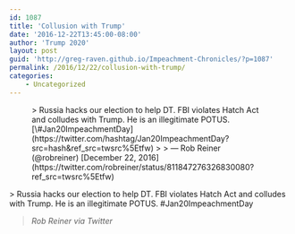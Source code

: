 ```yaml
---
id: 1087
title: 'Collusion with Trump'
date: '2016-12-22T13:45:00-08:00'
author: 'Trump 2020'
layout: post
guid: 'http://greg-raven.github.io/Impeachment-Chronicles/?p=1087'
permalink: /2016/12/22/collusion-with-trump/
categories:
    - Uncategorized
---
```


<figure class="wp-block-embed is-type-rich is-provider-twitter wp-block-embed-twitter"><div class="wp-block-embed__wrapper">> Russia hacks our election to help DT. FBI violates Hatch Act and colludes with Trump. He is an illegitimate POTUS. [\#Jan20ImpeachmentDay](https://twitter.com/hashtag/Jan20ImpeachmentDay?src=hash&ref_src=twsrc%5Etfw)
> 
> — Rob Reiner (@robreiner) [December 22, 2016](https://twitter.com/robreiner/status/811847276326830080?ref_src=twsrc%5Etfw)

<script async="" charset="utf-8" src="https://platform.twitter.com/widgets.js"></script></div></figure>> Russia hacks our election to help DT. FBI violates Hatch Act and colludes with Trump. He is an illegitimate POTUS. #Jan20ImpeachmentDay
> 
> <cite>Rob Reiner via Twitter</cite>